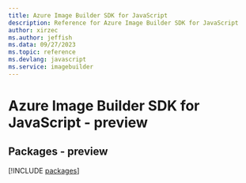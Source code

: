 ```yaml
---
title: Azure Image Builder SDK for JavaScript
description: Reference for Azure Image Builder SDK for JavaScript
author: xirzec
ms.author: jeffish
ms.data: 09/27/2023
ms.topic: reference
ms.devlang: javascript
ms.service: imagebuilder
---
```

# Azure Image Builder SDK for JavaScript - preview
## Packages - preview
[!INCLUDE [packages](image-builder-index.md)]